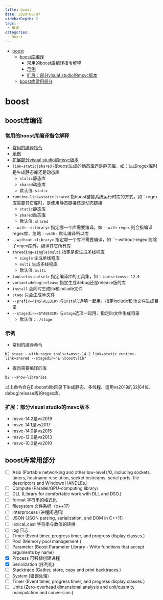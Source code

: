 ```yaml
---
title: boost
date: 2020-06-07
sidebarDepth: 2
tags:
 - 编译
categories:
 - Boost
---
```

- [boost](#boost)
  - [boost库编译](#boost库编译)
    - [常用的boost库编译指令解释](#常用的boost库编译指令解释)
    - [示例](#示例)
    - [扩展：部分visual studio的msvc版本](#扩展部分visual-studio的msvc版本)
  - [boost库常用部分](#boost库常用部分)
# boost
## boost库编译
### 常用的boost库编译指令解释
- [常用的编译指令](#常用的编译指令)
- [示例](#示例)
- [扩展部分visual studio的msvc版本](#扩展:部分visual&nbsp;studio的msvc版本)
- `link=static|shared` 指boost生成的动态库还是静态库，如：生成regex库时是生成静态库还是动态库
  - `static`静态库
  - `shared`动态库
  - 默认值: `static`
- `runtime-link=static|shared` 指boost链接系统运行时库的方式，如：regex库需要其它库时，是使用静态链接还是动态链接
  - `static`静态库
  - `shared`动态库
  - 默认值: `shared`
- `--with--<library>` 指定哪一个库需要编译，如 `--with-regex` 则会指编译regex库，忽略 `--with-` 默认编译所以库
- `--without-<library>` 指定哪一个库不需要编译，如 ``--without-regex 则除了regex库外，编译其它所有库
- `threading=single|multi` 指定是否生成多线程库
  - `single` 生成单线程库
  - `multi` 生成多线程库
  - 默认值: `multi`
- `toolset=<toolset>`         指定编译库的工具集，如：`toolset=msvc-12.0`
- `variant=debug|release`   指定生成debug还是release版的库
- `install` 会同时生成lib和include文件
- `stage` 只会生成lib文件
- `--prefix=<INSTALLDIR>` 与`install`选项一起用，指定include和lib文件生成目录
- `--stagedir=<STAGEDIR>` 与`stage`选项一起用，指定lib文件生成目录
  - 默认值：`./stage`
### 示例
* 常用的编译命令
```shell
b2 stage --with-regex toolset=msvc-14.2 link=static runtime-link=shared --stagedir="E:\boost\lib"
```
* 查询需要编译的库
```shell
b2 --show-libraries
```
以上命令会在E:\boost\lib目录下生成静态、多线程、适用vs2019的32|64位、debug|release版的regex库。
### 扩展：部分visual studio的msvc版本
- msvc-14.2是vs2019 
- msvc-14.1是vs2017
- msvc-14.0是vs2015
- msvc-12.0是vs2013
- msvc-10.0是vs2010
## boost库常用部分
- [ ] Asio (Portable networking and other low-level I/O, including sockets, timers, hostname resolution, socket iostreams, serial ports, file descriptors and Windows HANDLEs.)
- [ ] Compute (Parallel/GPU-computing library)
- [ ] DLL (Library for comfortable work with DLL and DSO.)
- [ ] format 字符串的格式化
- [ ] filesystem 文件系统（c++17）
- [ ] Interprocess (进程间通讯)
- [ ] JSON (JSON parsing, serialization, and DOM in C++11)
- [ ] lexical_cast 字符串与数值的转换
- [ ] log 日志
- [ ] Timer (Event timer, progress timer, and progress display classes.)
- [ ] Pool (Memory pool management.)
- [ ] Parameter (Boost.Parameter Library - Write functions that accept arguments by name)
- [x] Process 可移植创建进程
- [x] Serialization (序列化)
- [ ] Stacktrace (Gather, store, copy and print backtraces.)
- [ ] System (错误处理)
- [ ] Timer (Event timer, progress timer, and progress display classes.) 
- [ ] Units (Zero-overhead dimensional analysis and unit/quantity manipulation and conversion.)
